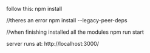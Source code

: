 follow this:
npm install

//theres an error
npm install --legacy-peer-deps

//when finishing installed all the modules
npm run start

server runs at:
http://localhost:3000/
